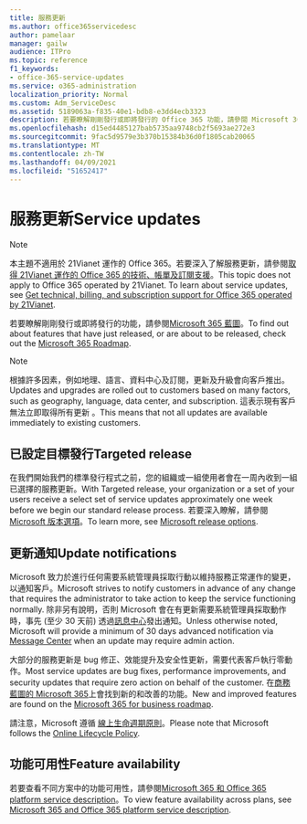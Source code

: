 ```yaml
---
title: 服務更新
ms.author: office365servicedesc
author: pamelaar
manager: gailw
audience: ITPro
ms.topic: reference
f1_keywords:
- office-365-service-updates
ms.service: o365-administration
localization_priority: Normal
ms.custom: Adm_ServiceDesc
ms.assetid: 5189063a-f835-40e1-bdb8-e3dd4ecb3323
description: 若要瞭解剛剛發行或即將發行的 Office 365 功能，請參閱 Microsoft 365 藍圖。
ms.openlocfilehash: d15ed4485127bab5735aa9748cb2f5693ae272e3
ms.sourcegitcommit: 9fac5d9579e3b370b15384b36d0f1805cab20065
ms.translationtype: MT
ms.contentlocale: zh-TW
ms.lasthandoff: 04/09/2021
ms.locfileid: "51652417"
---
```

# <a name="service-updates"></a><span data-ttu-id="308d2-103">服務更新</span><span class="sxs-lookup"><span data-stu-id="308d2-103">Service updates</span></span>

> [!NOTE]
> <span data-ttu-id="308d2-p101">本主題不適用於 21Vianet 運作的 Office 365。若要深入了解服務更新，請參閱[取得 21Vianet 運作的 Office 365 的技術、帳單及訂閱支援](/microsoft-365/admin/contact-support-for-business-products)。</span><span class="sxs-lookup"><span data-stu-id="308d2-p101">This topic does not apply to Office 365 operated by 21Vianet. To learn about service updates, see [Get technical, billing, and subscription support for Office 365 operated by 21Vianet](/microsoft-365/admin/contact-support-for-business-products).</span></span> 
  
<span data-ttu-id="308d2-106">若要瞭解剛剛發行或即將發行的功能，請參閱[Microsoft 365 藍圖](https://go.microsoft.com/fwlink/?LinkId=509914)。</span><span class="sxs-lookup"><span data-stu-id="308d2-106">To find out about features that have just released, or are about to be released, check out the [Microsoft 365 Roadmap](https://go.microsoft.com/fwlink/?LinkId=509914).</span></span>
  
> [!NOTE]
> <span data-ttu-id="308d2-107">根據許多因素，例如地理、語言、資料中心及訂閱，更新及升級會向客戶推出。</span><span class="sxs-lookup"><span data-stu-id="308d2-107">Updates and upgrades are rolled out to customers based on many factors, such as geography, language, data center, and subscription.</span></span> <span data-ttu-id="308d2-108">這表示現有客戶無法立即取得所有更新 。</span><span class="sxs-lookup"><span data-stu-id="308d2-108">This means that not all updates are available immediately to existing customers.</span></span> 
  
## <a name="targeted-release"></a><span data-ttu-id="308d2-109">已設定目標發行</span><span class="sxs-lookup"><span data-stu-id="308d2-109">Targeted release</span></span>

<span data-ttu-id="308d2-110">在我們開始我們的標準發行程式之前，您的組織或一組使用者會在一周內收到一組已選擇的服務更新。</span><span class="sxs-lookup"><span data-stu-id="308d2-110">With Targeted release, your organization or a set of your users receive a select set of service updates approximately one week before we begin our standard release process.</span></span> <span data-ttu-id="308d2-111">若要深入瞭解，請參閱 [Microsoft 版本選項](/office365/admin/manage/release-options-in-office-365)。</span><span class="sxs-lookup"><span data-stu-id="308d2-111">To learn more, see [Microsoft release options](/office365/admin/manage/release-options-in-office-365).</span></span> 
  
## <a name="update-notifications"></a><span data-ttu-id="308d2-112">更新通知</span><span class="sxs-lookup"><span data-stu-id="308d2-112">Update notifications</span></span>

<span data-ttu-id="308d2-113">Microsoft 致力於進行任何需要系統管理員採取行動以維持服務正常運作的變更，以通知客戶。</span><span class="sxs-lookup"><span data-stu-id="308d2-113">Microsoft strives to notify customers in advance of any change that requires the administrator to take action to keep the service functioning normally.</span></span> <span data-ttu-id="308d2-114">除非另有說明，否則 Microsoft 會在有更新需要系統管理員採取動作時，事先 (至少 30 天前) 透過[訊息中心](/office365/admin/manage/message-center)發出通知。</span><span class="sxs-lookup"><span data-stu-id="308d2-114">Unless otherwise noted, Microsoft will provide a minimum of 30 days advanced notification via [Message Center](/office365/admin/manage/message-center) when an update may require admin action.</span></span> 
  
<span data-ttu-id="308d2-115">大部分的服務更新是 bug 修正、效能提升及安全性更新，需要代表客戶執行零動作。</span><span class="sxs-lookup"><span data-stu-id="308d2-115">Most service updates are bug fixes, performance improvements, and security updates that require zero action on behalf of the customer.</span></span> <span data-ttu-id="308d2-116">在[商務藍圖的 Microsoft 365](https://roadmap.office.com/)上會找到新的和改善的功能。</span><span class="sxs-lookup"><span data-stu-id="308d2-116">New and improved features are found on the [Microsoft 365 for business roadmap](https://roadmap.office.com/).</span></span>
  
<span data-ttu-id="308d2-117">請注意，Microsoft 遵循 [線上生命週期原則](https://support.microsoft.com/lifecycle#gp/osslpolicy)。</span><span class="sxs-lookup"><span data-stu-id="308d2-117">Please note that Microsoft follows the [Online Lifecycle Policy](https://support.microsoft.com/lifecycle#gp/osslpolicy).</span></span>
  
## <a name="feature-availability"></a><span data-ttu-id="308d2-118">功能可用性</span><span class="sxs-lookup"><span data-stu-id="308d2-118">Feature availability</span></span>

<span data-ttu-id="308d2-119">若要查看不同方案中的功能可用性，請參閱[Microsoft 365 和 Office 365 platform service description](office-365-platform-service-description.md)。</span><span class="sxs-lookup"><span data-stu-id="308d2-119">To view feature availability across plans, see [Microsoft 365 and Office 365 platform service description](office-365-platform-service-description.md).</span></span>
